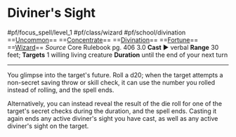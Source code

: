 # Diviner's Sight
#pf/focus_spell/level_1 #pf/class/wizard #pf/school/divination 
==[Uncommon](../../../Traits/Uncommon.md)== ==[Concentrate](../../../Traits/Concentrate.md)== ==[Divination](../../../Traits/Divination.md)== ==[Fortune](../../../Traits/Fortune.md)== ==[Wizard](../../../Traits/Wizard.md)==
*Source* Core Rulebook pg. 406 3.0
**Cast** ► verbal
**Range** 30 feet; **Targets** 1 willing living creature
**Duration** until the end of your next turn

---
You glimpse into the target's future. Roll a d20; when the target attempts a non-secret saving throw or skill check, it can use the number you rolled instead of rolling, and the spell ends. 

Alternatively, you can instead reveal the result of the die roll for one of the target's secret checks during the duration, and the spell ends. Casting it again ends any active diviner's sight you have cast, as well as any active diviner's sight on the target.